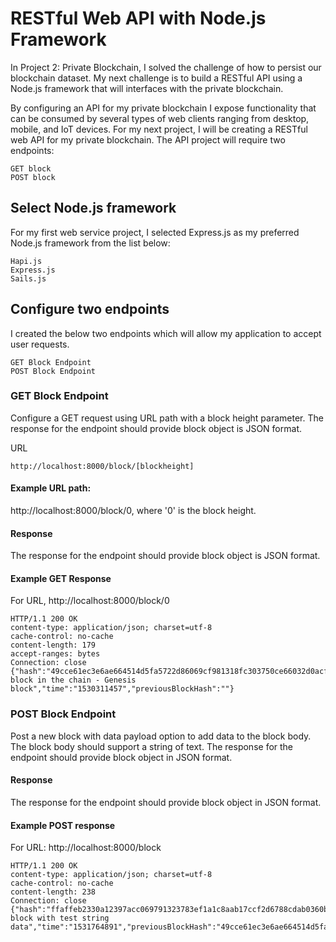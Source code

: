 # RESTful Web API with Node.js Framework

In Project 2: Private Blockchain, I solved the challenge of how to persist our blockchain dataset. My next challenge is to build a RESTful API using a Node.js framework that will interfaces with the private blockchain.

By configuring an API for my private blockchain I expose functionality that can be consumed by several types of web clients ranging from desktop, mobile, and IoT devices. For my next project, I will be creating a RESTful web API for my private blockchain. The API project will require two endpoints:
```
GET block
POST block
```

## Select Node.js framework

For my first web service project, I selected Express.js as my preferred Node.js framework from the list below:
```
Hapi.js
Express.js
Sails.js
```

## Configure two endpoints

I created the below two endpoints which will allow my application to accept user requests.
```
GET Block Endpoint
POST Block Endpoint
```

### GET Block Endpoint
Configure a GET request using URL path with a block height parameter. The response for the endpoint should provide block object is JSON format.

URL
```
http://localhost:8000/block/[blockheight]
```

#### Example URL path:
http://localhost:8000/block/0, where '0' is the block height.

#### Response
The response for the endpoint should provide block object is JSON format.

#### Example GET Response
For URL, http://localhost:8000/block/0
```
HTTP/1.1 200 OK
content-type: application/json; charset=utf-8
cache-control: no-cache
content-length: 179
accept-ranges: bytes
Connection: close          
{"hash":"49cce61ec3e6ae664514d5fa5722d86069cf981318fc303750ce66032d0acff3","height":0,"body":"First block in the chain - Genesis block","time":"1530311457","previousBlockHash":""}
```

### POST Block Endpoint
Post a new block with data payload option to add data to the block body. The block body should support a string of text. The response for the endpoint should provide block object in JSON format.

#### Response
The response for the endpoint should provide block object in JSON format.

#### Example POST response
For URL: http://localhost:8000/block
```
HTTP/1.1 200 OK
content-type: application/json; charset=utf-8
cache-control: no-cache
content-length: 238
Connection: close
{"hash":"ffaffeb2330a12397acc069791323783ef1a1c8aab17ccf2d6788cdab0360b90","height":1,"body":"Testing block with test string data","time":"1531764891","previousBlockHash":"49cce61ec3e6ae664514d5fa5722d86069cf981318fc303750ce66032d0acff3"}
```
